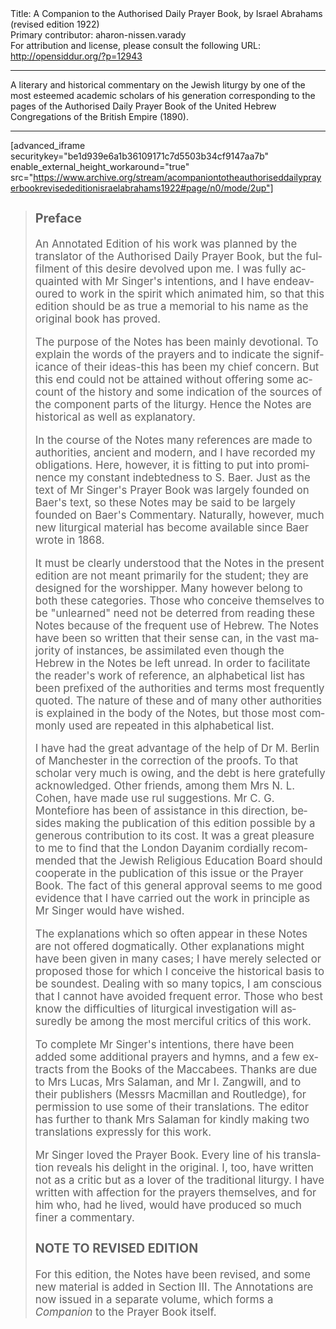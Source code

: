 <html>
<head></head>
<body>
Title: A Companion to the Authorised Daily Prayer Book, by Israel Abrahams (revised edition 1922)<br />
Primary contributor: aharon-nissen.varady<br />
For attribution and license, please consult the following URL: <a href="http://opensiddur.org/?p=12943">http://opensiddur.org/?p=12943</a>
<p />
<hr />

A literary and historical commentary on the Jewish liturgy by one of the most esteemed academic scholars of his generation corresponding to the pages of the Authorised Daily Prayer Book of the United Hebrew Congregations of the British Empire (1890).

<hr />

[advanced_iframe securitykey="be1d939e6a1b36109171c7d5503b34cf9147aa7b" enable_external_height_workaround="true" src="https://www.archive.org/stream/acompaniontotheauthoriseddailyprayerbookrevisededitionisraelabrahams1922#page/n0/mode/2up"]

<blockquote><div class="english" lang="en" style="font-size: 1.2em;">
<h3>Preface</h3>

An Annotated Edition of his work was planned by the translator of the Authorised Daily Prayer Book, but the fulfilment of this desire devolved upon me. I was fully acquainted with Mr Singer's intentions, and I have endeavoured to work in the spirit which animated him, so that this edition should be as true a memorial to his name as the original book has proved.

The purpose of the Notes has been mainly devotional. To explain the words of the prayers and to indicate the significance of their ideas-this has been my chief concern. But this end could not be attained without offering some account of the history and some indication of the sources of the component parts of the liturgy. Hence the Notes are historical as well as explanatory.

In the course of the Notes many references are made to authorities, ancient and modern, and I have recorded my obligations. Here, however, it is fitting to put into prominence my constant indebtedness to S. Baer. Just as the text of Mr Singer's Prayer Book was largely founded on Baer's text, so these Notes may be said to be largely founded on Baer's Commentary. Naturally, however, much new liturgical material has become available since Baer wrote in 1868.

It must be clearly understood that the Notes in the present edition are not meant primarily for the student; they are designed for the worshipper. Many however belong to both these categories. Those who conceive themselves to be "unlearned" need not be deterred from reading these Notes because of the frequent use of Hebrew. The Notes have been so written that their sense can, in the vast majority of instances, be assimilated even though the Hebrew in the Notes be left unread. In order to facilitate the reader's work of reference, an alphabetical list has been prefixed of the authorities and terms most frequently quoted. The nature of these and of many other authorities is explained in the body of the Notes, but those most commonly used are repeated in this alphabetical list.

I have had the great advantage of the help of Dr M. Berlin of Manchester in the correction of the proofs. To that scholar very much is owing, and the debt is here gratefully acknowledged. Other friends, among them Mrs N. L. Cohen, have made use rul suggestions. Mr C. G. Montefiore has been of assistance in this direction, besides making the publication of this edition possible by a generous contribution to its cost. It was a great pleasure to me to find that the London Dayanim cordially recommended that the Jewish Religious Education Board should cooperate in the publication of this issue or the Prayer Book. The fact of this general approval seems to me good evidence that I have carried out the work in principle as Mr Singer would have wished.

The explanations which so often appear in these Notes are not offered dogmatically. Other explanations might have been given in many cases; I have merely selected or proposed those for which I conceive the historical basis to be soundest. Dealing with so many topics, I am conscious that I cannot have avoided frequent error. Those who best know the difficulties of liturgical investigation will assuredly be among the most merciful critics of this work.

To complete Mr Singer's intentions, there have been added some additional prayers and hymns, and a few extracts from the Books of the Maccabees. Thanks are due to Mrs Lucas, Mrs Salaman, and Mr I. Zangwill, and to their publishers (Messrs Macmillan and Routledge), for permission to use some of their translations. The editor has further to thank Mrs Salaman for kindly making two translations expressly for this work.

Mr Singer loved the Prayer Book. Every line of his translation reveals his delight in the original. I, too, have written not as a critic but as a lover of the traditional liturgy. I have written with affection for the prayers themselves, and for him who, had he lived, would have produced so much finer a commentary.


<h3>NOTE TO REVISED EDITION</h3>

For this edition, the Notes have been revised, and some new material is added in Section III. The Annotations are now issued in a separate volume, which forms a <em>Companion</em> to the Prayer Book itself.
</div></blockquote>
</body>
</html>